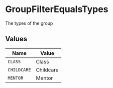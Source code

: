 # GroupFilterEqualsTypes

The types of the group


## Values

| Name        | Value       |
| ----------- | ----------- |
| `CLASS`     | Class       |
| `CHILDCARE` | Childcare   |
| `MENTOR`    | Mentor      |